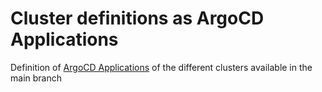 # Cluster definitions as ArgoCD Applications

Definition of [ArgoCD Applications](https://argoproj.github.io/argo-cd/operator-manual/declarative-setup/#applications) of the different clusters available in the main branch


